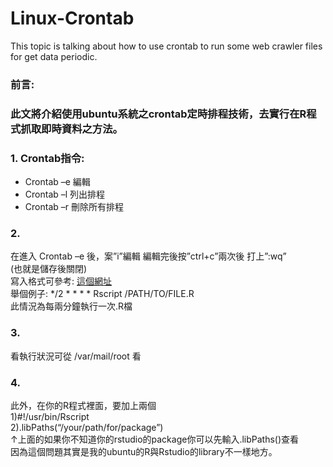 # Linux-Crontab
This topic is talking about how to use crontab to run some web crawler files for get data periodic.
### 前言: 
### 此文將介紹使用ubuntu系統之crontab定時排程技術，去實行在R程式抓取即時資料之方法。

### 1.	Crontab指令:
+ Crontab –e   編輯
+ Crontab –l		列出排程
+ Crontab –r		刪除所有排程

### 2.	
在進入 Crontab –e 後，案”i”編輯 編輯完後按”ctrl+c”兩次後 打上”:wq”   
 (也就是儲存後關閉)  
 寫入格式可參考: [這個網址](https://sites.google.com/site/stevenattw/linux/crontab)  
 舉個例子: */2 * * * * Rscript /PATH/TO/FILE.R  
 此情況為每兩分鐘執行一次.R檔   

### 3.	
看執行狀況可從 /var/mail/root 看 

### 4.	 
此外，在你的R程式裡面，要加上兩個  
1)#!/usr/bin/Rscript  
2).libPaths(“/your/path/for/package”)  
↑上面的如果你不知道你的rstudio的package你可以先輸入.libPaths()查看  
因為這個問題其實是我的ubuntu的R與Rstudio的library不一樣地方。  
